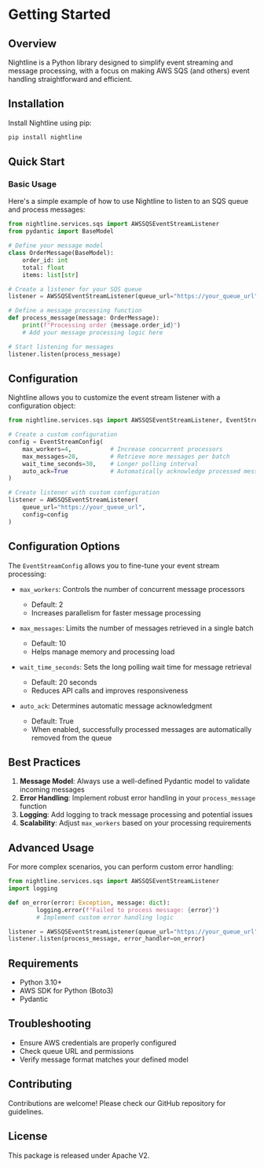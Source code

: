 # Getting Started

## Overview

Nightline is a Python library designed to simplify event streaming and message processing, with a focus on making AWS SQS (and others) event handling straightforward and efficient.

## Installation

Install Nightline using pip:

```bash
pip install nightline
```

## Quick Start

### Basic Usage

Here's a simple example of how to use Nightline to listen to an SQS queue and process messages:

```python
from nightline.services.sqs import AWSSQSEventStreamListener
from pydantic import BaseModel

# Define your message model
class OrderMessage(BaseModel):
    order_id: int
    total: float
    items: list[str]

# Create a listener for your SQS queue
listener = AWSSQSEventStreamListener(queue_url="https://your_queue_url")

# Define a message processing function
def process_message(message: OrderMessage):
    print(f"Processing order {message.order_id}")
    # Add your message processing logic here

# Start listening for messages
listener.listen(process_message)
```

## Configuration

Nightline allows you to customize the event stream listener with a configuration object:

```python
from nightline.services.sqs import AWSSQSEventStreamListener, EventStreamConfig

# Create a custom configuration
config = EventStreamConfig(
    max_workers=4,           # Increase concurrent processors
    max_messages=20,         # Retrieve more messages per batch
    wait_time_seconds=30,    # Longer polling interval
    auto_ack=True            # Automatically acknowledge processed messages
)

# Create listener with custom configuration
listener = AWSSQSEventStreamListener(
    queue_url="https://your_queue_url", 
    config=config
)
```

## Configuration Options

The `EventStreamConfig` allows you to fine-tune your event stream processing:

- `max_workers`: Controls the number of concurrent message processors
  - Default: 2
  - Increases parallelism for faster message processing

- `max_messages`: Limits the number of messages retrieved in a single batch
  - Default: 10
  - Helps manage memory and processing load

- `wait_time_seconds`: Sets the long polling wait time for message retrieval
  - Default: 20 seconds
  - Reduces API calls and improves responsiveness

- `auto_ack`: Determines automatic message acknowledgment
  - Default: True
  - When enabled, successfully processed messages are automatically removed from the queue

## Best Practices

1. **Message Model**: Always use a well-defined Pydantic model to validate incoming messages
2. **Error Handling**: Implement robust error handling in your `process_message` function
3. **Logging**: Add logging to track message processing and potential issues
4. **Scalability**: Adjust `max_workers` based on your processing requirements

## Advanced Usage

For more complex scenarios, you can perform custom error handling:

```python
from nightline.services.sqs import AWSSQSEventStreamListener
import logging

def on_error(error: Exception, message: dict):
        logging.error(f"Failed to process message: {error}")
        # Implement custom error handling logic

listener = AWSSQSEventStreamListener(queue_url="https://your_queue_url")
listener.listen(process_message, error_handler=on_error)
```

## Requirements

- Python 3.10+
- AWS SDK for Python (Boto3)
- Pydantic

## Troubleshooting

- Ensure AWS credentials are properly configured
- Check queue URL and permissions
- Verify message format matches your defined model

## Contributing

Contributions are welcome! Please check our GitHub repository for guidelines.

## License

This package is released under Apache V2.